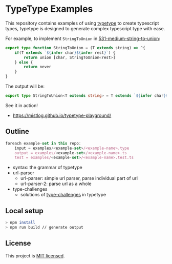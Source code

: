 # TypeType Examples

This repository contains examples of using [typetype](https://github.com/mistlog/typetype) to create typescript types, typetype is designed to generate complex typescript type with ease.

For example, to implement `StringToUnion` in [531-medium-string-to-union](https://github.com/type-challenges/type-challenges/blob/master/questions/531-medium-string-to-union/README.md):

```ts
export type function StringToUnion = (T extends string) => ^{
    if(T extends `${infer char}${infer rest}`) {
        return union [char, StringToUnion<rest>]
    } else {
        return never
    }
}
```

The output will be:

```ts
export type StringToUnion<T extends string> = T extends `${infer char}${infer rest}` ? (char | StringToUnion<rest>) : never;
```

See it in action!

* https://mistlog.github.io/typetype-playground/

## Outline

```ts
foreach example-set in this repo:
    input = examples/<example-set>/<example-name>.type
    output = examples/<example-set>/<example-name>.ts
    test = examples/<example-set>/<example-name>.test.ts
```

* syntax: the grammar of typetype
* url-parser
    * url-parser: simple url parser, parse individual part of url
    * url-parser-2: parse url as a whole
* type-challenges
    * solutions of [type-challenges](https://github.com/type-challenges/type-challenges) in typetype



## Local setup

```bash
> npm install
> npm run build // generate output
```

## License

This project is [MIT licensed](https://github.com/mistlog/typetype-examples/blob/main/LICENSE).